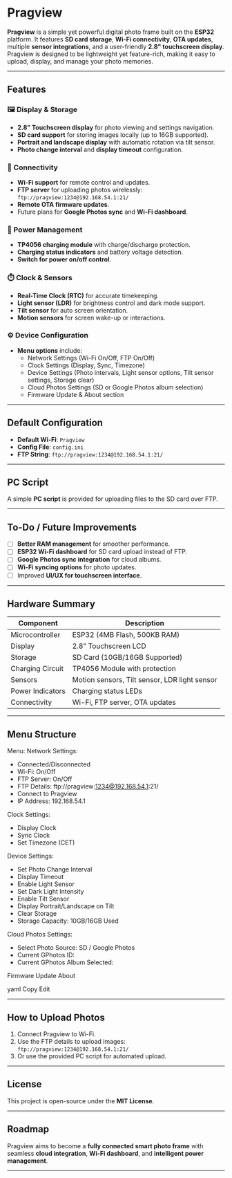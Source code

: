 # Pragview

**Pragview** is a simple yet powerful digital photo frame built on the **ESP32** platform. It features **SD card storage**, **Wi-Fi connectivity**, **OTA updates**, multiple **sensor integrations**, and a user-friendly **2.8" touchscreen display**. Pragview is designed to be lightweight yet feature-rich, making it easy to upload, display, and manage your photo memories.

---

## Features

### 🖼️ Display & Storage
- **2.8" Touchscreen display** for photo viewing and settings navigation.
- **SD card support** for storing images locally (up to 16GB supported).
- **Portrait and landscape display** with automatic rotation via tilt sensor.
- **Photo change interval** and **display timeout** configuration.

### 📡 Connectivity
- **Wi-Fi support** for remote control and updates.
- **FTP server** for uploading photos wirelessly:  
  `ftp://pragview:1234@192.168.54.1:21/`
- **Remote OTA firmware updates**.
- Future plans for **Google Photos sync** and **Wi-Fi dashboard**.

### 🔋 Power Management
- **TP4056 charging module** with charge/discharge protection.
- **Charging status indicators** and battery voltage detection.
- **Switch for power on/off control**.

### ⏱️ Clock & Sensors
- **Real-Time Clock (RTC)** for accurate timekeeping.
- **Light sensor (LDR)** for brightness control and dark mode support.
- **Tilt sensor** for auto screen orientation.
- **Motion sensors** for screen wake-up or interactions.

### ⚙️ Device Configuration
- **Menu options** include:
  - Network Settings (Wi-Fi On/Off, FTP On/Off)
  - Clock Settings (Display, Sync, Timezone)
  - Device Settings (Photo intervals, Light sensor options, Tilt sensor settings, Storage clear)
  - Cloud Photos Settings (SD or Google Photos album selection)
  - Firmware Update & About section  

---

## Default Configuration

- **Default Wi-Fi**: `Pragview`  
- **Config File**: `config.ini`  
- **FTP String**: `ftp://pragview:1234@192.168.54.1:21/`

---

## PC Script

A simple **PC script** is provided for uploading files to the SD card over FTP.  

---

## To-Do / Future Improvements

- [ ] **Better RAM management** for smoother performance.
- [ ] **ESP32 Wi-Fi dashboard** for SD card upload instead of FTP.
- [ ] **Google Photos sync integration** for cloud albums.
- [ ] **Wi-Fi syncing options** for photo updates.
- [ ] Improved **UI/UX for touchscreen interface**.

---

## Hardware Summary

| Component            | Description                                       |
|----------------------|---------------------------------------------------|
| Microcontroller       | ESP32 (4MB Flash, 500KB RAM)                      |
| Display               | 2.8" Touchscreen LCD                              |
| Storage               | SD Card (10GB/16GB Supported)                     |
| Charging Circuit       | TP4056 Module with protection                     |
| Sensors               | Motion sensors, Tilt sensor, LDR light sensor     |
| Power Indicators       | Charging status LEDs                             |
| Connectivity          | Wi-Fi, FTP server, OTA updates                    |

---

## Menu Structure

Menu:
Network Settings:
- Connected/Disconnected
- Wi-Fi: On/Off
- FTP Server: On/Off
- FTP Details: ftp://pragview:1234@192.168.54.1:21/
- Connect to Pragview
- IP Address: 192.168.54.1

Clock Settings:
- Display Clock
- Sync Clock
- Set Timezone (CET)

Device Settings:
- Set Photo Change Interval
- Display Timeout
- Enable Light Sensor
- Set Dark Light Intensity
- Enable Tilt Sensor
- Display Portrait/Landscape on Tilt
- Clear Storage
- Storage Capacity: 10GB/16GB Used

Cloud Photos Settings:
- Select Photo Source: SD / Google Photos
- Current GPhotos ID:
- Current GPhotos Album Selected:

Firmware Update
About

yaml
Copy
Edit

---

## How to Upload Photos

1. Connect Pragview to Wi-Fi.  
2. Use the FTP details to upload images:  
   `ftp://pragview:1234@192.168.54.1:21/`  
3. Or use the provided PC script for automated upload.

---

## License

This project is open-source under the **MIT License**.  

---

## Roadmap

Pragview aims to become a **fully connected smart photo frame** with seamless **cloud integration**, **Wi-Fi dashboard**, and **intelligent power management**.

---